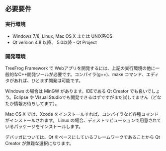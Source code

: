 ## 必要要件

### 実行環境

* Windows 7/8, Linux, Mac OS X または UNIX系OS
* Qt version 4.8 以降、 5.0以降  -  Qt Project

 
### 開発環境

TreeFrog Framework で Webアプリを開発するには、上記の実行環境の他に一般的なC++開発ツールが必要です。コンパイラ(g++)、make コマンド、エディタがあれば、ひとまず開発は可能です。

Windows の場合は MinGW があります。IDEである Qt Creator でも良いでしょう。Eclipse や Visual Studioでも開発できるはずですがまだ試してません（どなたか情報お待ちしてます）。

Mac OS X では、Xcode をインストールすれば、コンパイラなど各種コマンドがインストールされます。
Linux の場合、ディストリビューションで用意されているパッケージをインストールします。

デバッガについては、Qt をベースにしているフレームワークであることから Qt Creator が無難な選択になります。